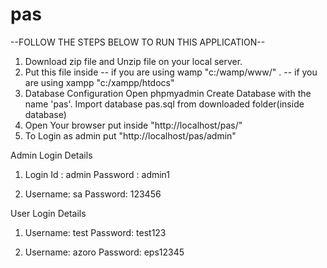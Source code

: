 # pas

--FOLLOW THE STEPS BELOW TO RUN THIS APPLICATION--

1. Download zip file and Unzip file on your local server.
2. Put this file inside 
	-- if you are using wamp "c:/wamp/www/" .
	-- if you are using xampp "c:/xampp/htdocs"
3. Database Configuration
Open phpmyadmin
Create Database with the name 'pas'.
Import database pas.sql from downloaded folder(inside database)
4. Open Your browser put inside "http://localhost/pas/"
5. To Login as admin put "http://localhost/pas/admin"


Admin Login Details
1. Login Id : admin
   Password : admin1

2. Username: sa
   Password: 123456

User Login Details
1. Username: test
   Password: test123

2. Username: azoro
   Password: eps12345



